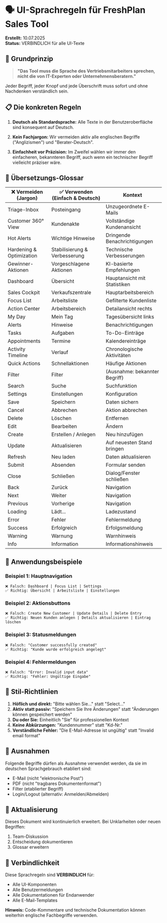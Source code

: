 # 🗣️ UI-Sprachregeln für FreshPlan Sales Tool

**Erstellt:** 10.07.2025  
**Status:** VERBINDLICH für alle UI-Texte

## 🎯 Grundprinzip

> **"Das Tool muss die Sprache des Vertriebsmitarbeiters sprechen, nicht die von IT-Experten oder Unternehmensberatern."**

Jeder Begriff, jeder Knopf und jede Überschrift muss sofort und ohne Nachdenken verständlich sein.

## 📋 Die konkreten Regeln

1. **Deutsch als Standardsprache:** Alle Texte in der Benutzeroberfläche sind konsequent auf Deutsch.

2. **Kein Fachjargon:** Wir vermeiden aktiv alle englischen Begriffe ("Anglizismen") und "Berater-Deutsch".

3. **Einfachheit vor Präzision:** Im Zweifel wählen wir immer den einfacheren, bekannteren Begriff, auch wenn ein technischer Begriff vielleicht präziser wäre.

## 📖 Übersetzungs-Glossar

| ❌ Vermeiden (Jargon) | ✅ Verwenden (Einfach & Deutsch) | Kontext |
|----------------------|----------------------------------|---------|
| Triage-Inbox | Posteingang | Unzugeordnete E-Mails |
| Customer 360° View | Kundenakte | Vollständige Kundenansicht |
| Hot Alerts | Wichtige Hinweise | Dringende Benachrichtigungen |
| Hardening & Optimization | Stabilisierung & Verbesserung | Technische Verbesserungen |
| Gewinner-Aktionen | Vorgeschlagene Aktionen | KI-basierte Empfehlungen |
| Dashboard | Übersicht | Hauptansicht mit Statistiken |
| Sales Cockpit | Verkaufszentrale | Hauptarbeitsbereich |
| Focus List | Arbeitsliste | Gefilterte Kundenliste |
| Action Center | Arbeitsbereich | Detailansicht rechts |
| My Day | Mein Tag | Tagesübersicht links |
| Alerts | Hinweise | Benachrichtigungen |
| Tasks | Aufgaben | To-Do-Einträge |
| Appointments | Termine | Kalendereinträge |
| Activity Timeline | Verlauf | Chronologische Aktivitäten |
| Quick Actions | Schnellaktionen | Häufige Aktionen |
| Filter | Filter | (Ausnahme: bekannter Begriff) |
| Search | Suche | Suchfunktion |
| Settings | Einstellungen | Konfiguration |
| Save | Speichern | Daten sichern |
| Cancel | Abbrechen | Aktion abbrechen |
| Delete | Löschen | Entfernen |
| Edit | Bearbeiten | Ändern |
| Create | Erstellen / Anlegen | Neu hinzufügen |
| Update | Aktualisieren | Auf neuesten Stand bringen |
| Refresh | Neu laden | Daten aktualisieren |
| Submit | Absenden | Formular senden |
| Close | Schließen | Dialog/Fenster schließen |
| Back | Zurück | Navigation |
| Next | Weiter | Navigation |
| Previous | Vorherige | Navigation |
| Loading | Lädt... | Ladezustand |
| Error | Fehler | Fehlermeldung |
| Success | Erfolgreich | Erfolgsmeldung |
| Warning | Warnung | Warnhinweis |
| Info | Information | Informationshinweis |

## 🎨 Anwendungsbeispiele

### Beispiel 1: Hauptnavigation
```
❌ Falsch: Dashboard | Focus List | Settings
✅ Richtig: Übersicht | Arbeitsliste | Einstellungen
```

### Beispiel 2: Aktionsbuttons
```
❌ Falsch: Create New Customer | Update Details | Delete Entry
✅ Richtig: Neuen Kunden anlegen | Details aktualisieren | Eintrag löschen
```

### Beispiel 3: Statusmeldungen
```
❌ Falsch: "Customer successfully created"
✅ Richtig: "Kunde wurde erfolgreich angelegt"
```

### Beispiel 4: Fehlermeldungen
```
❌ Falsch: "Error: Invalid input data"
✅ Richtig: "Fehler: Ungültige Eingabe"
```

## 📝 Stil-Richtlinien

1. **Höflich und direkt:** "Bitte wählen Sie..." statt "Select..."
2. **Aktiv statt passiv:** "Speichern Sie Ihre Änderungen" statt "Änderungen können gespeichert werden"
3. **Du oder Sie:** Einheitlich "Sie" für professionellen Kontext
4. **Keine Abkürzungen:** "Kundennummer" statt "Kd-Nr."
5. **Verständliche Fehler:** "Die E-Mail-Adresse ist ungültig" statt "Invalid email format"

## 🚨 Ausnahmen

Folgende Begriffe dürfen als Ausnahme verwendet werden, da sie im deutschen Sprachgebrauch etabliert sind:

- E-Mail (nicht "elektronische Post")
- PDF (nicht "tragbares Dokumentenformat")
- Filter (etablierter Begriff)
- Login/Logout (alternativ: Anmelden/Abmelden)

## 🔄 Aktualisierung

Dieses Dokument wird kontinuierlich erweitert. Bei Unklarheiten oder neuen Begriffen:
1. Team-Diskussion
2. Entscheidung dokumentieren
3. Glossar erweitern

## 📌 Verbindlichkeit

Diese Sprachregeln sind **VERBINDLICH** für:
- Alle UI-Komponenten
- Alle Benutzermeldungen
- Alle Dokumentationen für Endanwender
- Alle E-Mail-Templates

**Hinweis:** Code-Kommentare und technische Dokumentation können weiterhin englische Fachbegriffe verwenden.
